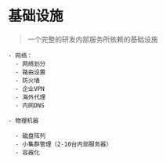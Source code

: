 # 基础设施
> 一个完整的研发内部服务所依赖的基础设施

    - 网络：
      - 网络划分
      - 路由设置
      - 防火墙
      - 企业VPN
      - 海外代理
      - 内网DNS

    - 物理机器

      - 磁盘阵列
      - 小集群管理（2-10台内部服务器）
      - 容器化